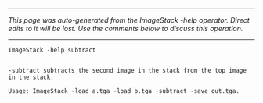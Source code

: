 
---

_This page was auto-generated from the ImageStack -help operator. Direct edits to it will be lost. Use the comments below to discuss this operation._

---

```
ImageStack -help subtract


-subtract subtracts the second image in the stack from the top image in the stack.

Usage: ImageStack -load a.tga -load b.tga -subtract -save out.tga.
```